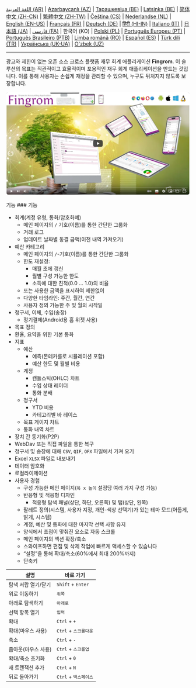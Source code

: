 [اللغة العربية (AR)](./about_ar.md) |
[Azərbaycanlı (AZ)](./about_az.md) |
[Тарашкевіца (BE)](./about_be.md) |
[Latsinka (BE)](./about_be_EU.md) |
[简体中文 (ZH-CN)](./about_zh.md) |
[繁體中文 (ZH-TW)](./about_zh_TW.md) |
[Čeština (CS)](./about_cs.md) |
[Nederlandse (NL)](./about_nl.md) |
[English (EN-US)](./about_en.md) |
[Français (FR)](./about_fr.md) |
[Deutsch (DE)](./about_de.md) |
[हिंदी (HI-IN)](./about_hi.md) |
[Italiano (IT)](./about_it.md) |
[日本語 (JA)](./about_ja.md) |
[فارسی (FA)](./about_fa.md) |
한국어 (KO) |
[Polski (PL)](./about_pl.md) |
[Português Europeu (PT)](./about_pt.md) |
[Português Brasileiro (PTB)](./about_pt_BR.md) |
[Limba română (RO)](./about_ro.md) |
[Español (ES)](./about_es.md) |
[Türk dili (TR)](./about_tr.md) |
[Українська (UK-UA)](./about_uk.md) |
[O'zbek (UZ)](./about_uz.md)

---

광고와 제한이 없는 오픈 소스 크로스 플랫폼 재무 회계 애플리케이션 **Fingrom**.
이 솔루션의 목표는 직관적이고 효율적이며 포용적인 재무 회계 애플리케이션을 만드는 것입니다. 
이를 통해 사용자는 손쉽게 재정을 관리할 수 있으며, 누구도 뒤처지지 않도록 보장합니다.

[![동영상 보기](../images/presentation_en.png)](https://youtu.be/sNTbpILLsOw)

기능 ### 기능
- 회계(계정 유형, 통화/암호화폐)
  - 메인 페이지의 `/` 기호(이름)를 통한 간단한 그룹화
  - 거래 로그
  - 업데이트 날짜별 동결 금액(이전 내역 가져오기)
- 예산 카테고리
  - 메인 페이지의 `/`-기호(이름)를 통한 간단한 그룹화
  - 한도 재설정:
    - 매월 초에 갱신
    - 월별 구성 가능한 한도
    - 소득에 대한 친척(0.0 ... 1.0)의 비율
  - 또는 사용한 금액을 표시하여 제한없이
  - 다양한 타임라인: 주간, 월간, 연간
  - 사용자 정의 가능한 주 및 월의 시작일
- 청구서, 이체, 수입(송장)
  - 정기결제(Android용 홈 위젯 사용)
- 목표 정의
- 환율, 요약을 위한 기본 통화
- 지표 
  - 예산
    - 예측(몬테카를로 시뮬레이션 포함)
    - 예산 한도 및 월별 비용
  - 계정
    - 캔들스틱(OHLC) 차트
    - 수입 상태 레이더
    - 통화 분배
  - 청구서
    - YTD 비용
    - 카테고리별 바 레이스
  - 목표 게이지 차트
  - 통화 내역 차트
- 장치 간 동기화(P2P) 
- WebDav 또는 직접 파일을 통한 복구
- 청구서 및 송장에 대해 `CSV`, `QIF`, `OFX` 파일에서 가져 오기
- Excel `XLSX` 파일로 내보내기
- 데이터 암호화
- 로컬라이제이션
- 사용자 경험
  - 구성 가능한 메인 페이지(`폭 x 높이` 설정당 여러 가지 구성 가능)
  - 반응형 및 적응형 디자인
    - 적응형 탐색 패널(상단, 하단, 오른쪽) 및 탭(상단, 왼쪽)
  - 팔레트 정의(시스템, 사용자 지정, 개인-색상 선택기)가 있는 테마 모드(어둡게, 밝게, 시스템)
  - 계정, 예산 및 통화에 대한 마지막 선택 사항 유지
  - 양식에서 초점이 맞춰진 요소로 자동 스크롤
  - 메인 페이지의 섹션 확장/축소
  - 스와이프하면 편집 및 삭제 작업에 빠르게 액세스할 수 있습니다
  - “설정”을 통해 확대/축소(60%에서 최대 200%까지)
  - 단축키

| 설명               | 바로 가기             |
| ------------------ | -------------------- |
| 탐색 서랍 열기/닫기 | `Shift` + `Enter`    |
| 위로 이동하기       | `위쪽`               |
| 아래로 탐색하기     | `아래로`             |
| 선택 항목 열기      | `입력`               |
| 확대               | `Ctrl` + `+`         |
| 확대(마우스 사용)   | `Ctrl` + `스크롤다운` |
| 축소               | `Ctrl` + `-`         |
| 줌아웃(마우스 사용) | `Ctrl` + `스크롤업`   |
| 확대/축소 초기화    | `Ctrl` + `0`         |
| 새 트랜잭션 추가    | `Ctrl` + `N`         |
| 뒤로 돌아가기       | `Ctrl` + `백스페이스` |
<!--
| 선택한 항목 편집    | `Ctrl` + `E`         |
| 선택 항목 삭제      | `Ctrl` + `D`         |
-->
